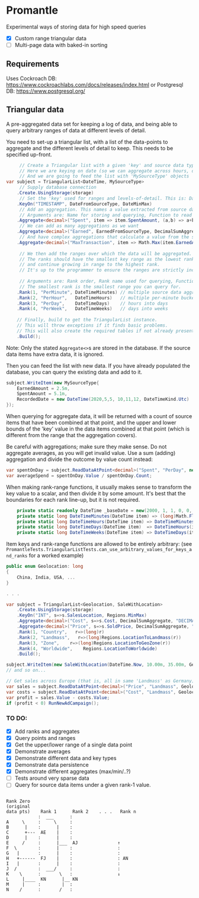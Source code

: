 # Promantle
Experimental ways of storing data for high speed queries

* [x] Custom range triangular data
* [ ] Multi-page data with baked-in sorting

## Requirements

Uses Cockroach DB: https://www.cockroachlabs.com/docs/releases/index.html
or Postgresql DB: https://www.postgresql.org/

## Triangular data

A pre-aggregated data set for keeping a log of data, and being able to query arbitrary
ranges of data at different levels of detail.

You need to set-up a triangular list, with a list of the data-points to aggregate
and the different levels of detail to keep. This needs to be specified up-front.

```csharp
     // Create a Triangular list with a given 'key' and source data type
     // Here we are keying on date (so we can aggregate across hours, days, months, etc)
     // And we are going to feed the list with 'MySourceType' objects
var subject = TriangularList<DateTime, MySourceType>
     // Supply database connection
    .Create.UsingStorage(storage)
     // Set the 'key' used for ranges and levels-of-detail. This is: Database-type, Function to read from source data items, Function used to read ranges
    .KeyOn("TIMESTAMP", DateFromSourceType, DateMinMax)
     // Add an aggregation. This names a value extracted from source data
     // Arguments are: Name for storing and querying, Function to read from source data, Function that aggregates multiple items, Database-type
    .Aggregate<decimal>("Spent", item => item.SpentAmount, (a,b) => a+b, "DECIMAL")        // <-- functions can be lambdas
     // We can add as many aggregations as we want
    .Aggregate<decimal>("Earned", EarnedFromSourceType, DecimalSumAggregate, "DECIMAL")    // <-- or methods from a class
     // And have complex aggregations that calculate a value from the source data (rather than just extracting a stored value)
    .Aggregate<decimal>("MaxTransaction", item => Math.Max(item.EarnedAmount, item.SpentAmount), (a,b) => Math.Max(a,b), "DECIMAL")
    
     // We then add the ranges over which the data will be aggregated.
     // The ranks should have the smallest key range as the lowest rank,
     // and continue growing in range to the highest rank.
     // It's up to the programmer to ensure the ranges are strictly increasing.
     
     // Arguments are: Rank order, Rank name used for querying, Function that returns the key split into these ranges
     // The smallest rank is the smallest range you can query for.
    .Rank(1, "PerMinute", DateTimeMinutes) // multiple source data aggregated into per-minute buckets
    .Rank(2, "PerHour",   DateTimeHours)   // multiple per-minute buckets aggregated into per-hour buckets
    .Rank(3, "PerDay",    DateTimeDays)    // hours into days
    .Rank(4, "PerWeek",   DateTimeWeeks)   // days into weeks
    
    // Finally, build to get the TriangularList instance.
    // This will throw exceptions if it finds basic problems.
    // This will also create the required tables if not already present.
    .Build();
```

Note: Only the stated `Aggregate<>`s are stored in the database. If the source data items have extra data, it is ignored.

Then you can feed the list with new data. If you have already populated the database, you can query the existing data
and add to it.

```csharp
subject.WriteItem(new MySourceType{
    EarnedAmount = 2.5m,
    SpentAmount = 5.1m,
    RecordedDate = new DateTime(2020,5,5, 10,11,12, DateTimeKind.Utc)
});
```

When querying for aggregate data, it will be returned with a count of source items that have been combined at that point,
and the upper and lower bounds of the 'key' value in the data items combined at that point (which is different from the range that
the aggregation covers).

Be careful with aggregations; make sure they make sense. Do not aggregate averages, as you will get invalid value. Use a sum (adding)
aggregation and divide the outcome by value count instead:

```csharp
var spentOnDay = subject.ReadDataAtPoint<decimal>("Spent", "PerDay", new DateTime(2020,5,5,  0,0,1, DateTimeKind.Utc));
var averageSpend = spentOnDay.Value / spentOnDay.Count;
```

When making rank-range functions, it usually makes sense to transform the key value to a scalar, and then divide it by some amount.
It's best that the boundaries for each rank line-up, but it is not required.

```csharp
    private static readonly DateTime _baseDate = new(2000, 1, 1, 0, 0, 0, DateTimeKind.Utc);
    private static long DateTimeMinutes(DateTime item) => (long)Math.Floor((item - _baseDate).TotalMinutes);
    private static long DateTimeHours(DateTime item) => DateTimeMinutes(item) / 60;
    private static long DateTimeDays(DateTime item)  => DateTimeHours(item)   / 24;
    private static long DateTimeWeeks(DateTime item) => DateTimeDays(item)    / 7;
```

Item keys and rank-range functions are allowed to be entirely arbitrary: (see `PromantleTests.TriangularListTests.can_use_arbitrary_values_for_keys_and_ranks` for a worked example)

```csharp
public enum Geolocation: long
{
    China, India, USA, ...
}

. . .

var subject = TriangularList<Geolocation, SaleWithLocation>
    .Create.UsingStorage(storage)
    .KeyOn("INT", s=>s.SalesLocation, Regions.MinMax)
    .Aggregate<decimal>("Cost", s=>s.Cost, DecimalSumAggregate, "DECIMAL")
    .Aggregate<decimal>("Price", s=>s.SoldPrice, DecimalSumAggregate, "DECIMAL")
    .Rank(1, "Country",   r=>(long)r)
    .Rank(2, "Landmass",   r=>(long)Regions.LocationToLandmass(r))
    .Rank(3, "Zone",    r=>(long)Regions.LocationToGeoZone(r))
    .Rank(4, "Worldwide",    Regions.LocationToWorldwide)
    .Build();

subject.WriteItem(new SaleWithLocation(DateTime.Now, 10.00m, 35.00m, Geolocation.Angola));
// and so on...

// Get sales across Europe (that is, all in same 'Landmass' as Germany)
var sales = subject.ReadDataAtPoint<decimal>("Price", "Landmass", Geolocation.Germany);
var costs = subject.ReadDataAtPoint<decimal>("Cost", "Landmass", Geolocation.Germany);
var profit = sales.Value - costs.Value;
if (profit < 0) RunNewAdCampaign();
```

### TO DO:

* [x] Add ranks and aggregates
* [x] Query points and ranges
* [x] Get the upper/lower range of a single data point
* [x] Demonstrate averages
* [x] Demonstrate different data and key types
* [x] Demonstrate data persistence
* [x] Demonstrate different aggregates (max/min/..?)
* [ ] Tests around very sparse data
* [ ] Query for source data items under a given rank-1 value.

```

Rank Zero
(original
data pts)    Rank 1      Rank 2    . . .   Rank n
            :  ___      :
A     \     :     \     :
B      |    :      |    :
C      +---  AE    |    :
D      |    :      |    :
E     /     :      |___  AJ               ↑
F  \        :      |    :                 :
G   |       :      |    :                 :
H   +------  FJ    |    :                 : AN
I   |       :      |    :                 :
J  /        :  ___/     :                 :
K    \      :       \   :                 ↓
L     |____  KN      |__ KN
M     |     :        |  :
N    /      :       /   :

```